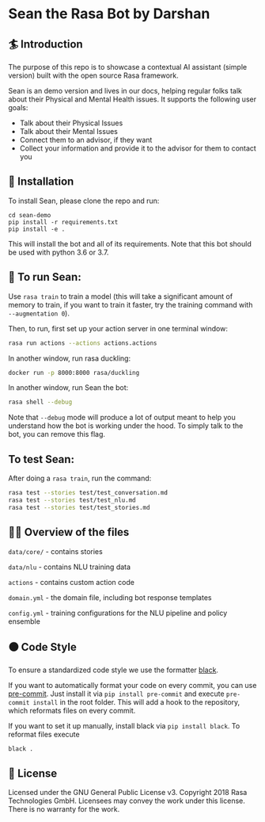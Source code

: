 # Sean the Rasa Bot by Darshan

## :surfer: Introduction
The purpose of this repo is to showcase a contextual AI assistant (simple version) built with the open source Rasa framework.

Sean is an demo version and lives in our docs, 
helping regular folks talk about their Physical and Mental Health issues. It supports the following user goals:

- Talk about their Physical Issues
- Talk about their Mental Issues
- Connect them to an advisor, if they want
- Collect your information and provide it to the advisor for them to contact you

## 👷‍ Installation

To install Sean, please clone the repo and run:

```
cd sean-demo
pip install -r requirements.txt
pip install -e .
```
This will install the bot and all of its requirements.
Note that this bot should be used with python 3.6 or 3.7.

## 🤖 To run Sean:

Use `rasa train` to train a model (this will take a significant amount of memory to train,
if you want to train it faster, try the training command with
`--augmentation 0`).

Then, to run, first set up your action server in one terminal window:
```bash
rasa run actions --actions actions.actions
```

In another window, run rasa duckling:
```bash
docker run -p 8000:8000 rasa/duckling
```

In another window, run Sean the bot:
```bash
rasa shell --debug
```

Note that `--debug` mode will produce a lot of output meant to help you understand how the bot is working 
under the hood. To simply talk to the bot, you can remove this flag.

## To test Sean:

After doing a `rasa train`, run the command:

```bash
rasa test --stories test/test_conversation.md
rasa test --stories test/test_nlu.md
rasa test --stories test/test_stories.md
```

## 👩‍💻 Overview of the files

`data/core/` - contains stories 

`data/nlu` - contains NLU training data

`actions` - contains custom action code

`domain.yml` - the domain file, including bot response templates

`config.yml` - training configurations for the NLU pipeline and policy ensemble

## ⚫️ Code Style

To ensure a standardized code style we use the formatter [black](https://github.com/ambv/black).

If you want to automatically format your code on every commit, you can use [pre-commit](https://pre-commit.com/).
Just install it via `pip install pre-commit` and execute `pre-commit install` in the root folder.
This will add a hook to the repository, which reformats files on every commit.

If you want to set it up manually, install black via `pip install black`.
To reformat files execute
```
black .
```

## :gift: License
Licensed under the GNU General Public License v3. Copyright 2018 Rasa Technologies
GmbH. Licensees may convey the work under this license. There is no warranty for the work.
